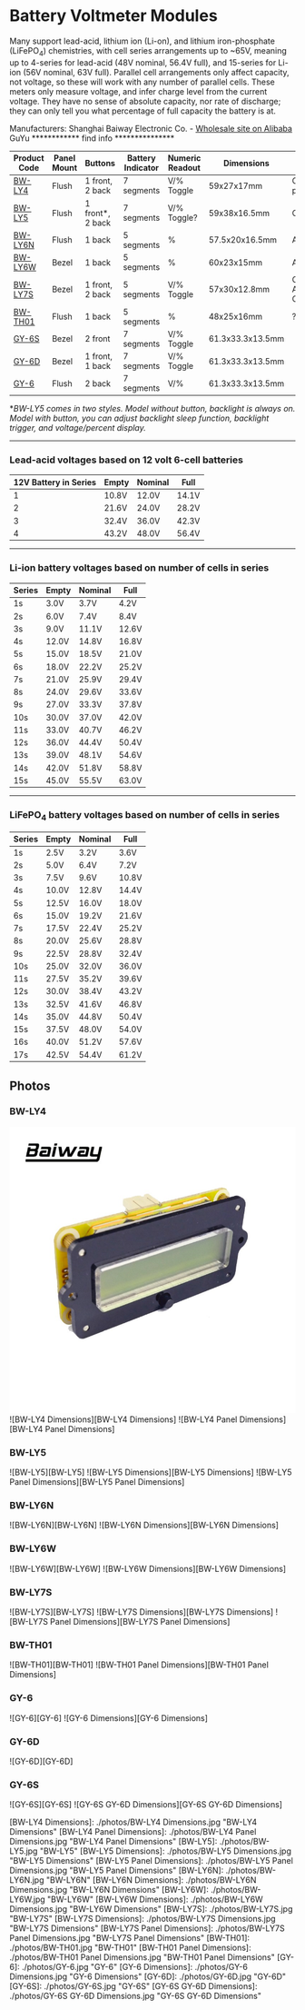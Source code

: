 Battery Voltmeter Modules
===

Many support lead-acid, lithium ion (Li-on), and lithium iron-phosphate (LiFePO<sub>4</sub>) chemistries, with cell series arrangements up to ~65V, meaning up to 4-series for lead-acid (48V nominal, 56.4V full), and 15-series for Li-ion (56V nominal, 63V full). Parallel cell arrangements only affect capacity, not voltage, so these will work with any number of parallel cells. These meters only measure voltage, and infer charge level from the current voltage. They have no sense of absolute capacity, nor rate of discharge; they can only tell you what percentage of full capacity the battery is at.

Manufacturers:
Shanghai Baiway Electronic Co. - [Wholesale site on Alibaba](https://baiway.en.alibaba.com/)
GuYu ************ find info ***************

| Product Code | Panel Mount | Buttons | Battery Indicator| Numeric Readout | Dimensions | Sleep |
|--|--|--|--|--|--|--|
| [BW-LY4](https://www.alibaba.com/product-detail/BW-LY4-12V-24V-36V-48V_60746057759.html) | Flush | 1 front, 2 back | 7 segments | V/% Toggle | 59x27x17mm | Off after 10s, probably |
| [BW-LY5](https://www.alibaba.com/product-detail/BW-LY5-12V-24V-36V-48V_60744527128.html) | Flush | 1 front*, 2 back | 7 segments | V/% Toggle? | 59x38x16.5mm | Configurable* |
| [BW-LY6N](https://www.alibaba.com/product-detail/BW-LY6N-battery-indicator-battery-level_60607201435.html) | Flush | 1 back | 5 segments | % | 57.5x20x16.5mm | Always on |
| [BW-LY6W](https://www.alibaba.com/product-detail/BW-LY6W-12V-24V-battery-monitor_60606812103.html) | Bezel | 1 back | 5 segments | % | 60x23x15mm | Always on |
| [BW-LY7S](https://www.alibaba.com/product-detail/BW-LY7S-12V-24V-36V-48V_60746399433.html) | Bezel | 1 front, 2 back | 5 segments | V/% Toggle | 57x30x12.8mm | Configurable: Always On / Off after 10s |
| [BW-TH01](https://www.alibaba.com/product-detail/BW-TH01-12V-24V-36V-48V_60777356053.html) | Flush | 1 back | 5 segments | % | 48x25x16mm | ??? |
| [GY-6S](https://www.aliexpress.com/item/32869769105.html) | Bezel | 2 front | 7 segments | V/% Toggle | 61.3x33.3x13.5mm |
| [GY-6D](https://www.aliexpress.com/item/32870256190.html) | Bezel | 1 front, 1 back | 7 segments | V/% Toggle | 61.3x33.3x13.5mm |
| [GY-6](https://www.banggood.com/GY-6-Y6-12V-24V-36V-48V-Lead-Acid-Battery-2-15S-Lithium-Battery-Universal-Adjustable-6-65V-Green-Screen-Waterproof-LCD-Capacity-Display-Board-Indicator-Digital-Voltmeter-p-1231917.html?cur_warehouse=CN) | Flush | 2 back | 7 segments | V/% | 61.3x33.3x13.5mm |

**BW-LY5 comes in two styles. Model without button, backlight is always on. Model with button, you can adjust backlight sleep function, backlight trigger, and voltage/percent display.*

---
### Lead-acid voltages based on 12 volt 6-cell batteries

| 12V Battery in Series | Empty | Nominal | Full
|--|--|--|--|
1 | 10.8V | 12.0V | 14.1V
2 | 21.6V | 24.0V | 28.2V
3 | 32.4V | 36.0V | 42.3V
4 | 43.2V | 48.0V | 56.4V

---
### Li-ion battery voltages based on number of cells in series

| Series | Empty | Nominal | Full |
|--|--|--|--|
| 1s | 3.0V | 3.7V | 4.2V |
| 2s | 6.0V | 7.4V | 8.4V |
| 3s | 9.0V | 11.1V | 12.6V |
| 4s | 12.0V | 14.8V | 16.8V |
| 5s | 15.0V | 18.5V | 21.0V |
| 6s | 18.0V | 22.2V | 25.2V |
| 7s | 21.0V | 25.9V | 29.4V |
| 8s | 24.0V | 29.6V | 33.6V |
| 9s | 27.0V | 33.3V | 37.8V |
| 10s | 30.0V | 37.0V | 42.0V |
| 11s | 33.0V | 40.7V | 46.2V |
| 12s | 36.0V | 44.4V | 50.4V |
| 13s | 39.0V | 48.1V | 54.6V |
| 14s | 42.0V | 51.8V | 58.8V |
| 15s | 45.0V | 55.5V | 63.0V |

---
### LiFePO<sub>4</sub> battery voltages based on number of cells in series

| Series | Empty | Nominal | Full
|--|--|--|--|
| 1s | 2.5V | 3.2V | 3.6V |
| 2s | 5.0V | 6.4V | 7.2V |
| 3s | 7.5V | 9.6V | 10.8V |
| 4s | 10.0V | 12.8V | 14.4V |
| 5s | 12.5V | 16.0V | 18.0V |
| 6s | 15.0V | 19.2V | 21.6V |
| 7s | 17.5V | 22.4V | 25.2V |
| 8s | 20.0V | 25.6V | 28.8V |
| 9s | 22.5V | 28.8V | 32.4V |
| 10s | 25.0V | 32.0V | 36.0V |
| 11s | 27.5V | 35.2V | 39.6V |
| 12s | 30.0V | 38.4V | 43.2V |
| 13s | 32.5V | 41.6V | 46.8V |
| 14s | 35.0V | 44.8V | 50.4V |
| 15s | 37.5V | 48.0V | 54.0V |
| 16s | 40.0V | 51.2V | 57.6V |
| 17s | 42.5V | 54.4V | 61.2V |


Photos
------
### BW-LY4
![BW-LY4][BW-LY4]
![BW-LY4 Dimensions][BW-LY4 Dimensions]
![BW-LY4 Panel Dimensions][BW-LY4 Panel Dimensions]
### BW-LY5
![BW-LY5][BW-LY5]
![BW-LY5 Dimensions][BW-LY5 Dimensions]
![BW-LY5 Panel Dimensions][BW-LY5 Panel Dimensions]
### BW-LY6N
![BW-LY6N][BW-LY6N]
![BW-LY6N Dimensions][BW-LY6N Dimensions]
### BW-LY6W
![BW-LY6W][BW-LY6W]
![BW-LY6W Dimensions][BW-LY6W Dimensions]
### BW-LY7S
![BW-LY7S][BW-LY7S]
![BW-LY7S Dimensions][BW-LY7S Dimensions]
![BW-LY7S Panel Dimensions][BW-LY7S Panel Dimensions]
### BW-TH01
![BW-TH01][BW-TH01]
![BW-TH01 Panel Dimensions][BW-TH01 Panel Dimensions]
### GY-6
![GY-6][GY-6]
![GY-6 Dimensions][GY-6 Dimensions]
### GY-6D
![GY-6D][GY-6D]
### GY-6S
![GY-6S][GY-6S]
![GY-6S GY-6D Dimensions][GY-6S GY-6D Dimensions]



[BW-LY4]:	./photos/BW-LY4.jpg "BW-LY4"
[BW-LY4 Dimensions]:	./photos/BW-LY4 Dimensions.jpg "BW-LY4 Dimensions"
[BW-LY4 Panel Dimensions]:	./photos/BW-LY4 Panel Dimensions.jpg "BW-LY4 Panel Dimensions"
[BW-LY5]:	./photos/BW-LY5.jpg "BW-LY5"
[BW-LY5 Dimensions]:	./photos/BW-LY5 Dimensions.jpg "BW-LY5 Dimensions"
[BW-LY5 Panel Dimensions]:	./photos/BW-LY5 Panel Dimensions.jpg "BW-LY5 Panel Dimensions"
[BW-LY6N]:	./photos/BW-LY6N.jpg "BW-LY6N"
[BW-LY6N Dimensions]:	./photos/BW-LY6N Dimensions.jpg "BW-LY6N Dimensions"
[BW-LY6W]:	./photos/BW-LY6W.jpg "BW-LY6W"
[BW-LY6W Dimensions]:	./photos/BW-LY6W Dimensions.jpg "BW-LY6W Dimensions"
[BW-LY7S]:	./photos/BW-LY7S.jpg "BW-LY7S"
[BW-LY7S Dimensions]:	./photos/BW-LY7S Dimensions.jpg "BW-LY7S Dimensions"
[BW-LY7S Panel Dimensions]:	./photos/BW-LY7S Panel Dimensions.jpg "BW-LY7S Panel Dimensions"
[BW-TH01]:	./photos/BW-TH01.jpg "BW-TH01"
[BW-TH01 Panel Dimensions]:	./photos/BW-TH01 Panel Dimensions.jpg "BW-TH01 Panel Dimensions"
[GY-6]:	./photos/GY-6.jpg "GY-6"
[GY-6 Dimensions]:	./photos/GY-6 Dimensions.jpg "GY-6 Dimensions"
[GY-6D]:	./photos/GY-6D.jpg "GY-6D"
[GY-6S]:	./photos/GY-6S.jpg "GY-6S"
[GY-6S GY-6D Dimensions]:	./photos/GY-6S GY-6D Dimensions.jpg "GY-6S GY-6D Dimensions"
